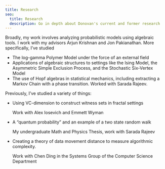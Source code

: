```yaml
---
title: Research
seo:
  title: Research
  description: Go in depth about Donovan's current and former research projects.
---
```


Broadly, my work involves analyzing probabilistic models using algebraic tools. I work with my advisors Arjun Krishnan and Jon Pakianathan. More specifically, I’ve studied

- The log-gamma Polymer Model under the force of an external field
- Applications of algebraic structures to settings like the Ising Model, the Asymmetric Simple Exclusion Process, and the Stochastic Six-Vertex Model
- The use of Hopf algebras in statistical mechanics, including extracting a Markov Chain with a phase transition. Worked with Sarada Rajeev.

Previously, I’ve studied a variety of things:

- Using VC-dimension to construct witness sets in fractal settings

  Work with Alex Iosevich and Emmett Wyman

- A “quantum probability” and an example of a two state random walk

  My undergraduate Math and Physics Thesis, work with Sarada Rajeev

- Creating a theory of data movement distance to measure algorithmic complexity.

  Work with Chen Ding in the Systems Group of the Computer Science Department
